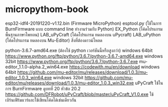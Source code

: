 # micropythom-book

esp32-idf4-20191220-v1.12.bin (Firmware MicroPython)
esptool.py (ใช้ในการ BurnFirmware แบบ command line ทำงานร่วมกับ Python)
EX_Python (โค้ดโปรแกรมพื้นฐานภาษาไพทอน)
LAB_uPyCraft (โค้ดโปรแกรม ทดลองบน uPycraft)
LAB_uPython (โค้ดโปรแกรม ทดลองบน Mu-Editor)
สิ่งที่ต้องดาวน์โหลด

python-3.6.7-amd64.exe (ต้องใช้ python เวอร์ชันนี้หรือสูงกว่า)
windows 64bit https://www.python.org/ftp/python/3.6.7/python-3.6.7-amd64.exe
windows 32bit https://www.python.org/ftp/python/3.6.7/python-3.6.7.exe
mu-editor_1.1.0-alpha.2_win64.exe https://codewith.mu/en/download
windows 64bit https://github.com/mu-editor/mu/releases/download/1.0.3/mu-editor_1.0.3_win64.exe
windows 32bit https://github.com/mu-editor/mu/releases/download/1.0.3/mu-editor_1.0.3_win32.exe
uPyCraft ใช้ในการ BurnFirmware ดูบทที่ 20 หัวข้อ 20.2 https://github.com/DFRobot/uPyCraft/blob/master/uPyCraft_V1.0.exe ใช้เบิร์นเฟิร์มแวร์และใช้เขียนโค้ดได้เช่นเดียวกัน

